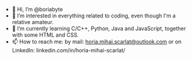 - 👋 Hi, I’m @boriabyte
- 👀 I’m interested in everything related to coding, even though I'm a relative amateur.
- 🌱 I’m currently learning C/C++, Python, Java and JavaScript, together with some HTML and CSS.
- 📫 How to reach me: by mail: horia.mihai.scarlat@outlook.com or on LinkedIn: linkedin.com/in/horia-mihai-scarlat/

<!---
boriabyte/boriabyte is a ✨ special ✨ repository because its `README.md` (this file) appears on your GitHub profile.
You can click the Preview link to take a look at your changes.
--->
